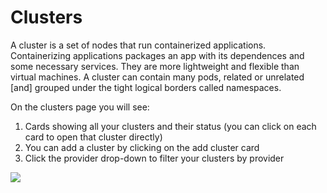 # Clusters

A cluster is a set of nodes that run containerized applications. Containerizing applications packages an app with its dependences and some necessary services. They are more lightweight and flexible than virtual machines. A cluster can contain many pods, related or unrelated [and] grouped under the tight logical borders called namespaces.

On the clusters page you will see:

1. Cards showing all your clusters and their status (you can click on each card to open that cluster directly)
2. You can add a cluster by clicking on the add cluster card
3. Click the provider drop-down to filter your clusters by provider


<a href="../../../images/infra-clusters-lg.jpg" target="_blank"><img src="../../../images/infra-clusters.jpg" style="margin: auto; display: block"></a>
